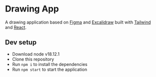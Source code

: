 # Drawing App

A drawing application based on [Figma](https://www.figma.com/) and [Excalidraw](https://excalidraw.com/) built with [Tailwind](https://tailwindcss.com/) and [React](https://reactjs.org/).

## Dev setup

- Download node v18.12.1
- Clone this repository
- Run `npm i` to install the dependencies
- Run `npm start` to start the application
